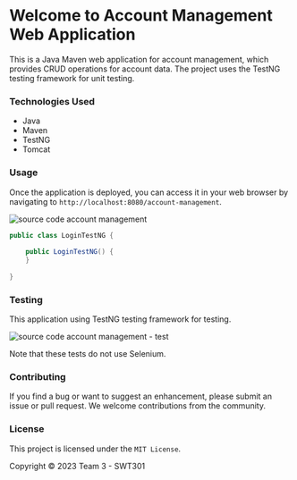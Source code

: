# Welcome to Account Management Web Application

This is a Java Maven web application for account management, which provides CRUD operations for account data. The project uses the TestNG testing framework for unit testing.

### Technologies Used

- Java
- Maven
- TestNG
- Tomcat

### Usage

Once the application is deployed, you can access it in your web browser by navigating to `http://localhost:8080/account-management`.

![source code account management]()

```java
public class LoginTestNG {
    
    public LoginTestNG() {
    }
    
}
```

### Testing

This application using TestNG testing framework for testing.

![source code account management - test]()

Note that these tests do not use Selenium.

### Contributing

If you find a bug or want to suggest an enhancement, please submit an issue or pull request. We welcome contributions from the community.

### License

This project is licensed under the `MIT License`.

Copyright &#169; 2023 Team 3 - SWT301
